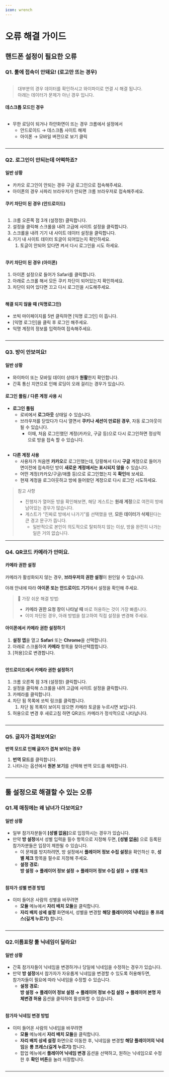 ```yaml
---
icon: wrench
---
```


# 오류 해결 가이드

## 핸드폰 설정이 필요한 오류

### Q1. 툴에 접속이 안돼요! (로고만 뜨는 경우)





<figure><img src="../.gitbook/assets/무한로딩 둘다.png" alt=""><figcaption></figcaption></figure>

> 대부분의 경우 데이터를 확인하시고 와이파이로 연결 시 해결 됩니다.\
> 아래는 데이터가 문제가 아닌 경우 입니다.

#### 데스크톱 모드인 경우

<figure><img src="../.gitbook/assets/데스크톱 모드.png" alt=""><figcaption></figcaption></figure>

* 무한 로딩이 되거나 하얀화면이 뜨는 경우 크롬에서 설정에서
  * 안드로이드 → 데스크톱 사이트 해제
  * 아이폰 → 모바일 버전으로 보기 클릭



<figure><img src="../.gitbook/assets/데스크톱 끄기 둘다.png" alt=""><figcaption></figcaption></figure>

***

### Q2. 로그인이 안되는데 어떡하죠?



#### 일반 상황

* 카카오 로그인이 안되는 경우 구글 로그인으로 접속해주세요.
* 아이폰의 경우 사파리 브라우저가 안되면 크롬 브라우저로 접속해주세요.

#### 쿠키 차단이 된 경우 (안드로이드)

<figure><img src="../.gitbook/assets/로그인 쿠키 차단.png" alt=""><figcaption></figcaption></figure>



1. 크롬 오른쪽 점 3개 (설정창) 클릭합니다.
2. 설정을 클릭해 스크롤을 내려 고급에 사이트 설정을 클릭합니다.
3. 스크롤을 내려 기기 내 사이트 데이터 설정을 클릭합니다.
4. 기기 내 사이트 데이터 토글이 되어있는지 확인하세요.
   1. 토글이 안되어 있다면 켜서 다시 로그인을 시도 하세요.



<figure><img src="../.gitbook/assets/Group 11.png" alt=""><figcaption></figcaption></figure>

#### 쿠키 차단이 된 경우 (아이폰)

1. 아이폰 설정으로 들어가 Safari를 클릭합니다.
2. 아래로 스크롤 해서 모든 쿠키 차단이 되어있는지 확인하세요.
3. 차단이 되어 있다면 끄고 다시 로그인을 시도해주세요.



<figure><img src="../.gitbook/assets/아이폰 쿠키 차단 해재.png" alt=""><figcaption></figcaption></figure>



#### 해결 되지 않을 때 (익명로그인)

* 쏘빅 마이페이지를 5번 클릭하면 \[익명 로그인] 이 뜹니다.
* \[익명 로그인]을 클릭 후 로그인 해주세요.
* 익명 계정의 정보를 입력하여 접속해주세요.



<figure><img src="../.gitbook/assets/익명로그인 (1).png" alt=""><figcaption></figcaption></figure>

***

### Q3. 방이 안보여요!



#### 일반 상황

* 와이파이 또는 모바일 데이터 상태가 **원활**한지 확인합니다.
* 간혹 통신 지연으로 인해 로딩이 오래 걸리는 경우가 있습니다.



#### 로그인 풀림 / 다른 계정 사용 시

* **로그인 풀림**
  * 로비에서 **로그아웃** 상태일 수 있습니다.
  * 브라우저를 닫았다가 다시 열면서 **쿠키나 세션이 만료된 경우**, 자동 로그아웃이 될 수 있습니다.
    * 이때, 처음 로그인했던 계정(카카오, 구글 등)으로 다시 로그인하면 정상적으로 방을 접속 할 수 있습니다.



<figure><img src="../.gitbook/assets/Group 19 (1).png" alt=""><figcaption></figcaption></figure>



* **다른 계정 사용**
  * 사용자가 처음엔 **카카오**로 로그인했는데, 당황해서 다시 **구글** 계정으로 들어가면이전에 접속하던 방이 **새로운 계정에서는 표시되지 않을** 수 있습니다.
  * 어떤 계정(카카오/구글/애플 등)으로 로그인했는지 꼭 **확인**해 보세요.
  * 현재 계정을 로그아웃하고 방에 들어왔던 계정으로 다시 로그인 시도하세요.



> 참고 사항
>
> * 진행자가 열어둔 방을 확인해보면, 해당 게스트는 **원래 계정**으로 여전히 방에 남아있는 경우가 많습니다.
> * 게스트가 “진짜로 방에서 나가기”를 선택했을 땐, **모든 데이터가 삭제**된다는 큰 경고 문구가 뜹니다.
>   * 일반적으로 본인이 의도적으로 탈퇴하지 않는 이상, 방을 완전히 나가는 일은 거의 없습니다.



***

### Q4. QR코드 카메라가 안떠요.

#### 카메라 권한 설정

카메라가 활성화되지 않는 경우, **브라우저의 권한 설정**이 원인일 수 있습니다.

아래 안내에 따라 **아이폰 또는 안드로이드 기기**에서 설정을 확인해 주세요.

> 📌 가장 쉬운 해결 방법:
>
> * **카메라 권한 요청 창이 나타날 때** 바로 허용하는 것이 가장 빠릅니다.
> * 이미 차단된 경우, 아래 방법을 참고하여 직접 설정을 변경해 주세요.

#### **아이폰에서 카메라 권한 설정하기**

1. **설정 앱**을 열고 **Safari** 또는 **Chrome**을 선택합니다.
2. 아래로 스크롤하여 **카메라** 항목을 찾아선택합합니다.
3. \[허용]으로 변경합니다.





<figure><img src="../.gitbook/assets/Group 82.png" alt=""><figcaption></figcaption></figure>



#### **안드로이드에서 카메라 권한 설정하기**

1. 크롬 오른쪽 점 3개 (설정창) 클릭합니다.
2. 설정을 클릭해 스크롤을 내려 고급에 사이트 설정을 클릭합니다.
3. 카메라를 클릭합니다.
4. 차단 됨 목록에 쏘빅 링크를 클릭합니다.
   1. 차단 됨 목록이 보이지 않으면 카메라 토글을 누르시면 보입니다.
5. 허용으로 변경 후 새로고침 하면 QR코드 카메라가 정삭적으로 나타납니다.

<figure><img src="../.gitbook/assets/Group 21 (1).png" alt=""><figcaption></figcaption></figure>

***

### Q5. 글자가 겹쳐보여요!

**번역 모드로 인해 글자가 겹쳐 보이는 경우**

1. **번역 모드**를 클릭합니다.
2. 나타나는 옵션에서 **원본 보기**를 선택해 번역 모드를 해제합니다.

<figure><img src="../.gitbook/assets/Group 83.png" alt=""><figcaption></figcaption></figure>

***



## 툴 설정으로 해결할 수 있는 오류





### Q1.제 매칭에는 왜 남녀가 다보여요?

#### 일반 상황

* 일부 참가자분들이 **\[성별 없음]**&#xC73C;로 입장하시는 경우가 있습니다.
* 만약 **방 설정**에서 성별 입력을 필수 항목으로 지정해 두면, **\[성별 없음]** 으로 등록된 참가자분들은 입장이 제한될 수 있습니다.
  * 이 문제를 방지하려면, 방 설정에서 **플레이어 정보 수집 설정**을 확인하신 후, **성별 체크** 항목을 필수로 지정해 주세요.
  * **설정 경로:**\
    **방 설정 → 플레이어 정보 설정 → 플레이어 정보 수집 설정 → 성별 체크**



<figure><img src="../.gitbook/assets/234 (2).png" alt=""><figcaption></figcaption></figure>

#### 참자가 성별 변경 방법

* 이미 들어온 사람의 성별을 바꾸려면
  * **모듈** 메뉴에서 **자리 배치 모듈**을 클릭합니다.
  * **자리 배치 상세 설정** 화면에서, 성별을 변경할 **해당 플레이어의 닉네임**을 **롱 프레스(길게 누르기)** 합니다.



<figure><img src="../.gitbook/assets/12.png" alt=""><figcaption></figcaption></figure>

***

### Q2.이름표랑 툴 닉네임이 달라요!

#### 일반 상황

* 간혹 참가자들이 닉네임을 변경하거나 당일에 닉네임을 수정하는 경우가 있습니다.
* 만약 **방 설정**에서 참가자가 자유롭게 닉네임을 변경할 수 있도록 허용해두면,\
  참가자들이 필요에 따라 닉네임을 수정할 수 있습니다.
  * **설정 경로:**\
    **방 설정 → 플레이어 정보 설정 → 플레이어 정보 수집 설정 → 플레이어 본명 자체변경 허용** 옵션을 클릭하여 활성화할 수 있습니다.



<figure><img src="../.gitbook/assets/45 (1).png" alt=""><figcaption></figcaption></figure>

#### 참가자 닉네임 변경 방법

* 이미 들어온 사람의 닉네임을 바꾸려면
  * **모듈** 메뉴에서 **자리 배치 모듈**을 클릭합니다.
  * **자리 배치 상세 설정** 화면으로 이동한 후, 닉네임을 변경할 **해당 플레이어의 닉네임**을 **롱 프레스(길게 누르기)** 합니다.
  * 팝업 메뉴에서 **플레이어 닉네임 변경** 옵션을 선택하고, 원하는 닉네임으로 수정한 후 **확인 버튼**을 눌러 저장합니다.



<figure><img src="../.gitbook/assets/3241.png" alt=""><figcaption></figcaption></figure>

***







